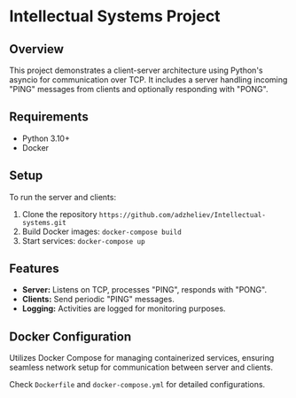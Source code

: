 # Intellectual Systems Project

## Overview
This project demonstrates a client-server architecture using Python's asyncio for communication over TCP. It includes a server handling incoming "PING" messages from clients and optionally responding with "PONG".

## Requirements
- Python 3.10+
- Docker

## Setup
To run the server and clients:
1. Clone the repository `https://github.com/adzheliev/Intellectual-systems.git`
2. Build Docker images: `docker-compose build`
3. Start services: `docker-compose up`

## Features
- **Server:** Listens on TCP, processes "PING", responds with "PONG".
- **Clients:** Send periodic "PING" messages.
- **Logging:** Activities are logged for monitoring purposes.

## Docker Configuration
Utilizes Docker Compose for managing containerized services, ensuring seamless network setup for communication between server and clients.

Check `Dockerfile` and `docker-compose.yml` for detailed configurations.
